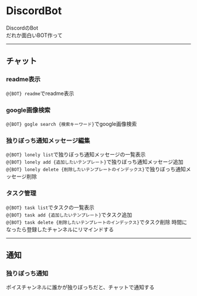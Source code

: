# DiscordBot
DiscordのBot  
だれか面白いBOT作って
___
## チャット
### readme表示
`@{BOT} readme`でreadme表示
### google画像検索
`@{BOT} gogle search {検索キーワード}`でgoogle画像検索
### 独りぼっち通知メッセージ編集
`@{BOT} lonely list`で独りぼっち通知メッセージの一覧表示  
`@{BOT} lonely add {追加したいテンプレート}`で独りぼっち通知メッセージ追加  
`@{BOT} lonely delete {削除したいテンプレートのインデックス}`で独りぼっち通知メッセージ削除
### タスク管理
`@{BOT} task list`でタスクの一覧表示  
`@{BOT} task add {追加したいテンプレート}`でタスク追加  
`@{BOT} task delete {削除したいテンプレートのインデックス}`でタスク削除
時間になったら登録したチャンネルにリマインドする
___
## 通知
### 独りぼっち通知
ボイスチャンネルに誰かが独りぼっちだと、チャットで通知する
